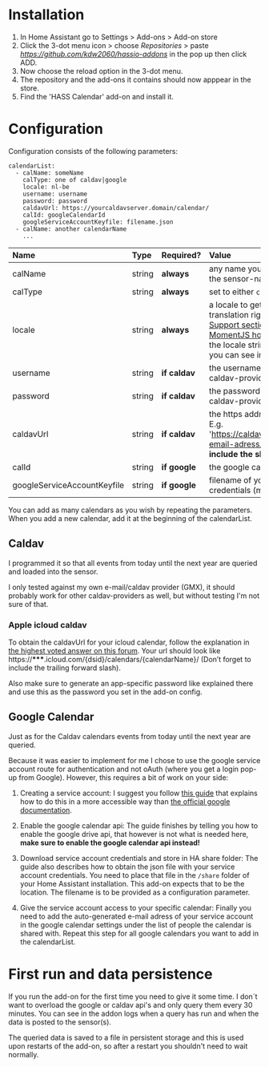 # Installation

1. In Home Assistant go to Settings > Add-ons > Add-on store
2. Click the 3-dot menu icon > choose _Repositories_ > paste _https://github.com/kdw2060/hassio-addons_ in the pop up then click ADD.
3. Now choose the reload option in the 3-dot menu.
4. The repository and the add-ons it contains should now apppear in the store.
5. Find the 'HASS Calendar' add-on and install it.

# Configuration

Configuration consists of the following parameters:

```
calendarList:
  - calName: someName
    calType: one of caldav|google
    locale: nl-be
    username: username
    password: password
    caldavUrl: https://yourcaldavserver.domain/calendar/
    calId: googleCalendarId
    googleServiceAccountKeyfile: filename.json
  - calName: another calendarName
    ...

```

| Name                        | Type   | Required?     | Value                                                                                                                                                                                                                                                             |
| :-------------------------- | :----- | :------------ | :---------------------------------------------------------------------------------------------------------------------------------------------------------------------------------------------------------------------------------------------------------------- |
| calName                     | string | **always**    | any name you prefer, this will also become the sensor-name                                                                                                                                                                                                        |
| calType                     | string | **always**    | set to either `caldav` or `google`                                                                                                                                                                                                                                |
| locale                      | string | **always**    | a locale to get date/time presentation and translation right. Check out the [Locale Support section near the bottom of the MomentJS homepage](https://momentjs.com/). Pick one and use the locale string (the 2 or 4 letter-codes) you can see in the demo frame. |
| username                    | string | **if caldav** | the username you login with for your caldav-provider                                                                                                                                                                                                              |
| password                    | string | **if caldav** | the password you login with for your caldav-provider                                                                                                                                                                                                              |
| caldavUrl                   | string | **if caldav** | the https address for your caldav-provider. E.g. 'https://caldav.gmx.net/begenda/dav/your-email-adress/calendar/' **make sure to include the slash at the end**                                                                                                   |
| calId                       | string | **if google** | the google calendar ID [more info](https://docs.simplecalendar.io/find-google-calendar-id/)                                                                                                                                                                       |
| googleServiceAccountKeyfile | string | **if google** | filename of your google service-account credentials (more info about this below)                                                                                                                                                                                  |

You can add as many calendars as you wish by repeating the parameters. When you add a new calendar, add it at the beginning of the calendarList.

## Caldav

I programmed it so that all events from today until the next year are queried and loaded into the sensor.

I only tested against my own e-mail/caldav provider (GMX), it should probably work for other caldav-providers as well, but without testing I'm not sure of that.

### Apple icloud caldav

To obtain the caldavUrl for your icloud calendar, follow the explanation in [the highest voted answer on this forum](https://askubuntu.com/questions/911567/how-to-sync-icloud-calendar). Your url should look like https://**\*\*\***.icloud.com/{dsid}/calendars/{calendarName}/ (Don’t forget to include the trailing forward slash).

Also make sure to generate an app-specific password like explained there and use this as the password you set in the add-on config.

## Google Calendar

Just as for the Caldav calendars events from today until the next year are queried.

Because it was easier to implement for me I chose to use the google service account route for authentication and not oAuth (where you get a login pop-up from Google). However, this requires a bit of work on your side:

1. Creating a service account:
   I suggest you follow [this guide](https://www.webdavsystem.com/server/gsuite/service-account/) that explains how to do this in a more accessible way than [the official google documentation](https://cloud.google.com/iam/docs/creating-managing-service-accounts).

2. Enable the google calendar api:
   The guide finishes by telling you how to enable the google drive api, that however is not what is needed here, **make sure to enable the google calendar api instead!**

3. Download service account credentials and store in HA share folder:
   The guide also describes how to obtain the json file with your service account credentials. You need to place that file in the `/share` folder of your Home Assistant installation. This add-on expects that to be the location. The filename is to be provided as a configuration parameter.

4. Give the service account access to your specific calendar:
   Finally you need to add the auto-generated e-mail adress of your service account in the google calendar settings under the list of people the calendar is shared with. Repeat this step for all google calendars you want to add in the calendarList.

# First run and data persistence

If you run the add-on for the first time you need to give it some time. I don´t want to overload the google or caldav api's and only query them every 30 minutes. You can see in the addon logs when a query has run and when the data is posted to the sensor(s).

The queried data is saved to a file in persistent storage and this is used upon restarts of the add-on, so after a restart you shouldn't need to wait normally.
